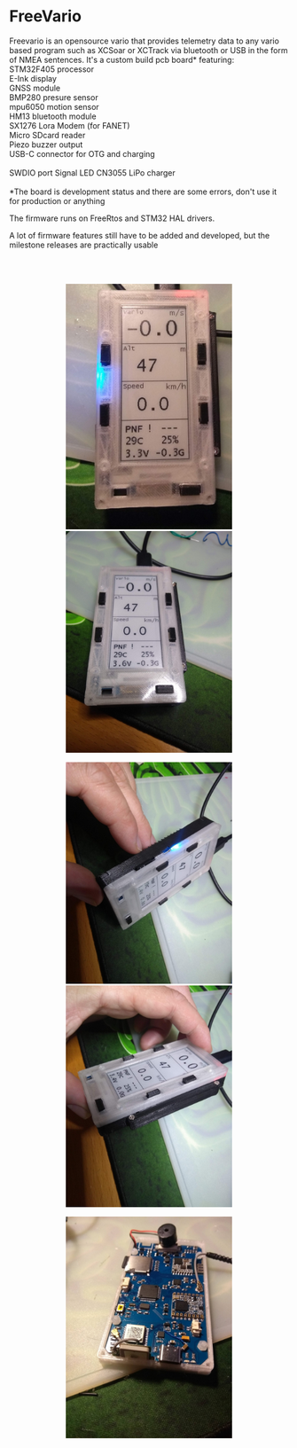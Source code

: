 # FreeVario
Freevario is an opensource vario that provides telemetry data to any vario based program such as XCSoar or XCTrack via bluetooth or USB in the form of NMEA sentences. It's a custom build pcb board* featuring:
 <br>
  STM32F405 processor  <br>
  E-Ink display  <br>
  GNSS module <br>
  BMP280 presure sensor <br>
  mpu6050 motion sensor <br>
  HM13 bluetooth module <br>
  SX1276 Lora Modem (for FANET) <br>
  Micro SDcard reader <br>
  Piezo buzzer output <br>
  USB-C connector for OTG and charging <br>  
  SWDIO port
  Signal LED
  CN3055 LiPo charger  
<br>
*The board is development status and there are some errors, don't use it for production or anything

The firmware runs on FreeRtos and STM32 HAL drivers. 

A lot of firmware features still have to be added and developed, but the milestone releases are practically usable

<br>
<br>
<center>
  <p > 
  <img src="Doc/fv4.jpg" width="300"/> <img src="Doc/fv1.jpg" width="300"/>  
  </p>
  
  <p > 
  <img src="Doc/fv2.jpg" width="300"/> <img src="Doc/fv3.jpg" width="300"/>  
  </p>
    <p > 
  <img src="Doc/Fv_Internal.jpg" width="300"/>  
  </p>
</center>
